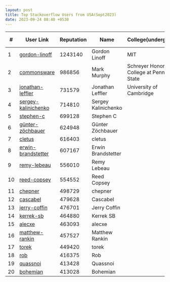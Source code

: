 ```yaml
---
layout: post
title: Top Stackoverflow Users from USA(Sept2023)
date: 2023-09-24 08:40 +0530
---
```


|#|User Link|Reputation|Name|College(undergrad)|Company(most well known)|
|---|---|---|---|---|---|
| 1  | [gordon-linoff](https://stackoverflow.com/users/1144035) | 1243140 | Gordon Linoff | MIT | Columbia University(professor) |
| 2  | [commonsware](https://stackoverflow.com/users/115145) | 986856 | Mark Murphy | Schreyer Honors College at Penn State | lululemon |
| 3  | [jonathan-leffler](https://stackoverflow.com/users/15168) | 731579 | Jonathan Leffler | University of Cambridge | HCL Technologies |
| 4  | [sergey-kalinichenko](https://stackoverflow.com/users/335858) | 714810 | Sergey Kalinichenko | | |
| 5  | [stephen-c](https://stackoverflow.com/users/139985) | 699128 | Stephen C | | |
| 6  | [günter-zöchbauer](https://stackoverflow.com/users/217408) | 624948 | Günter Zöchbauer | | |
| 7  | [cletus](https://stackoverflow.com/users/18393) | 616403 | cletus | | |
| 8  | [erwin-brandstetter](https://stackoverflow.com/users/939860) | 607167 | Erwin Brandstetter | | |
| 9  | [remy-lebeau](https://stackoverflow.com/users/65863) | 556010 | Remy Lebeau | | |
| 10  | [reed-copsey](https://stackoverflow.com/users/65358) | 554552 | Reed Copsey | | |
| 11  | [chepner](https://stackoverflow.com/users/1126841) | 498729 | chepner | | |
| 12  | [cascabel](https://stackoverflow.com/users/119963) | 479628 | Cascabel | | |
| 13  | [jerry-coffin](https://stackoverflow.com/users/179910) | 476701 | Jerry Coffin | | |
| 14  | [kerrek-sb](https://stackoverflow.com/users/596781) | 464880 | Kerrek SB | | |
| 15  | [alecxe](https://stackoverflow.com/users/771848) | 463093 | alecxe | | |
| 16  | [matthew-rankin](https://stackoverflow.com/users/95592) | 457527 | Matthew Rankin | | |
| 17  | [torek](https://stackoverflow.com/users/1256452) | 449420 | torek | | |
| 18  | [rob](https://stackoverflow.com/users/1271826) | 416375 | Rob | | |
| 19  | [quassnoi](https://stackoverflow.com/users/55159) | 413428 | Quassnoi | | |
| 20  | [bohemian](https://stackoverflow.com/users/256196) | 413028 | Bohemian | | |
